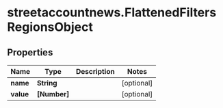 # streetaccountnews.FlattenedFiltersRegionsObject

## Properties

Name | Type | Description | Notes
------------ | ------------- | ------------- | -------------
**name** | **String** |  | [optional] 
**value** | **[Number]** |  | [optional] 


